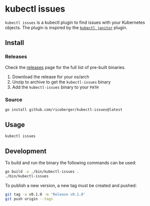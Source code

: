 # kubectl issues

`kubectl issues` is a kubectl plugin to find issues with your Kubernetes objects. The plugin is inspired by the [`kubectl janitor`](https://github.com/dastergon/kubectl-janitor) plugin.

## Install

### Releases

Check the [releases](https://github.com/ricoberger/kubectl-issues/releases) page for the full list of pre-built binaries.

1. Download the release for your os/arch
2. Unzip to archive to get the `kubectl-issues` binary
3. Add the `kubectl-issues` binary to your `PATH`

### Source

```sh
go install github.com/ricoberger/kubectl-issues@latest
```

## Usage

```sh
kubectl issues
```

## Development

To build and run the binary the following commands can be used:

```sh
go build -o ./bin/kubectl-issues .
./bin/kubectl-issues
```

To publish a new version, a new tag must be created and pushed:

```sh
git tag -a v0.1.0 -m 'Release v0.1.0'
git push origin --tags
```
